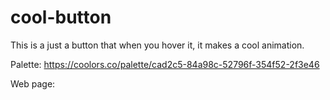 # cool-button
This is a just a button that when you hover it, it makes a cool animation.

Palette:  https://coolors.co/palette/cad2c5-84a98c-52796f-354f52-2f3e46

Web page: 

